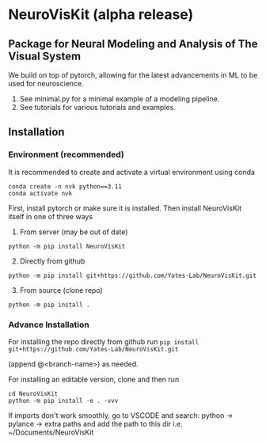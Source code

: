# NeuroVisKit (alpha release)
## Package for Neural Modeling and Analysis of The Visual System
We build on top of pytorch, allowing for the latest advancements in ML to be used for neuroscience.

1. See minimal.py for a minimal example of a modeling pipeline.
2. See tutorials for various tutorials and examples.

## Installation
### Environment (recommended)
It is recommended to create and activate a virtual environment using conda
```
conda create -n nvk python==3.11
conda activate nvk
```
First, install pytorch or make sure it is installed. Then install NeuroVisKit itself in one of three ways
1. From server (may be out of date)
```
python -m pip install NeuroVisKit
```
2. Directly from github
```
python -m pip install git+https://github.com/Yates-Lab/NeuroVisKit.git
```
3. From source (clone repo)
```
python -m pip install .
```

### Advance Installation
For installing the repo directly from github run `pip install git+https://github.com/Yates-Lab/NeuroVisKit.git`

(append @\<branch-name\>) as needed.

For installing an editable version, clone and then run 

```
cd NeuroVisKit
python -m pip install -e . -vvv
```

If imports don't work smoothly, go to VSCODE and search:
python -> pylance -> extra paths
and add the path to this dir
i.e. ~/Documents/NeuroVisKit
